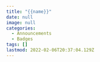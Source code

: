 ```yaml
---
title: "{{name}}"
date: null
image: null
categories:
  - Announcements
  - Badges
tags: []
lastmod: 2022-02-06T20:37:04.129Z
---
```

